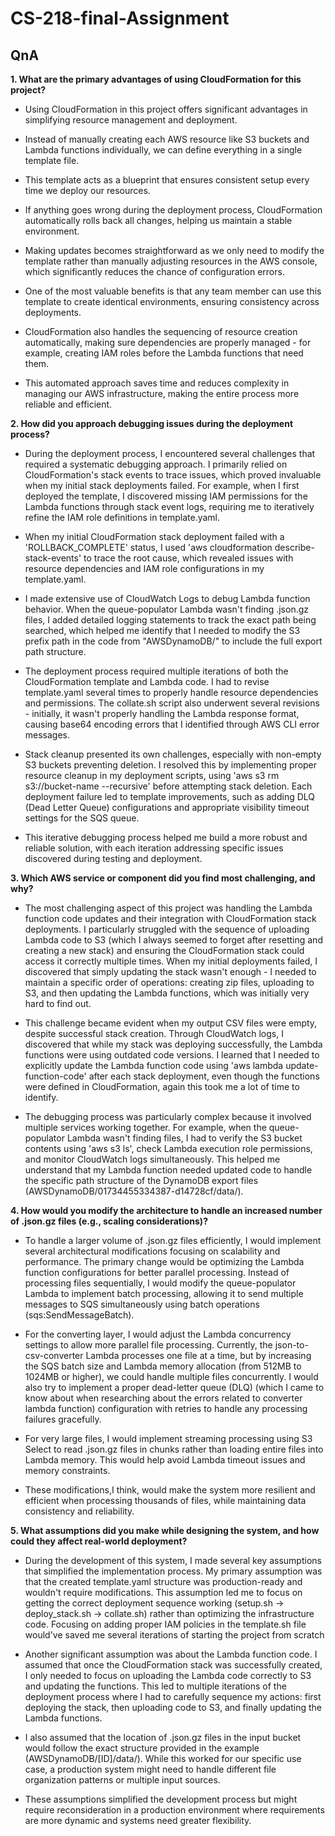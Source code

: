 # CS-218-final-Assignment

## QnA

**1. What are the primary advantages of using CloudFormation for this project?**

- Using CloudFormation in this project offers significant advantages in simplifying resource management and deployment.

- Instead of manually creating each AWS resource like S3 buckets and Lambda functions individually, we can define everything in a single template file.

- This template acts as a blueprint that ensures consistent setup every time we deploy our resources.

- If anything goes wrong during the deployment process, CloudFormation automatically rolls back all changes, helping us maintain a stable environment.

- Making updates becomes straightforward as we only need to modify the template rather than manually adjusting resources in the AWS console, which significantly reduces the chance of configuration errors.

- One of the most valuable benefits is that any team member can use this template to create identical environments, ensuring consistency across deployments.

- CloudFormation also handles the sequencing of resource creation automatically, making sure dependencies are properly managed - for example, creating IAM roles before the Lambda functions that need them.

- This automated approach saves time and reduces complexity in managing our AWS infrastructure, making the entire process more reliable and efficient.

**2. How did you approach debugging issues during the deployment process?**

- During the deployment process, I encountered several challenges that required a systematic debugging approach. I primarily relied on CloudFormation's stack events to trace issues, which proved invaluable when my initial stack deployments failed. For example, when I first deployed the template, I discovered missing IAM permissions for the Lambda functions through stack event logs, requiring me to iteratively refine the IAM role definitions in template.yaml.

- When my initial CloudFormation stack deployment failed with a 'ROLLBACK_COMPLETE' status, I used 'aws cloudformation describe-stack-events' to trace the root cause, which revealed issues with resource dependencies and IAM role configurations in my template.yaml.

- I made extensive use of CloudWatch Logs to debug Lambda function behavior. When the queue-populator Lambda wasn't finding .json.gz files, I added detailed logging statements to track the exact path being searched, which helped me identify that I needed to modify the S3 prefix path in the code from "AWSDynamoDB/" to include the full export path structure.

- The deployment process required multiple iterations of both the CloudFormation template and Lambda code. I had to revise template.yaml several times to properly handle resource dependencies and permissions. The collate.sh script also underwent several revisions - initially, it wasn't properly handling the Lambda response format, causing base64 encoding errors that I identified through AWS CLI error messages.

- Stack cleanup presented its own challenges, especially with non-empty S3 buckets preventing deletion. I resolved this by implementing proper resource cleanup in my deployment scripts, using 'aws s3 rm s3://bucket-name --recursive' before attempting stack deletion. Each deployment failure led to template improvements, such as adding DLQ (Dead Letter Queue) configurations and appropriate visibility timeout settings for the SQS queue.

- This iterative debugging process helped me build a more robust and reliable solution, with each iteration addressing specific issues discovered during testing and deployment.

**3. Which AWS service or component did you find most challenging, and why?**

- The most challenging aspect of this project was handling the Lambda function code updates and their integration with CloudFormation stack deployments. I particularly struggled with the sequence of uploading Lambda code to S3 (which I always seemed to forget after resetting and creating a new stack) and ensuring the CloudFormation stack could access it correctly multiple times. When my initial deployments failed, I discovered that simply updating the stack wasn't enough - I needed to maintain a specific order of operations: creating zip files, uploading to S3, and then updating the Lambda functions, which was initially very hard to find out.

- This challenge became evident when my output CSV files were empty, despite successful stack creation. Through CloudWatch logs, I discovered that while my stack was deploying successfully, the Lambda functions were using outdated code versions. I learned that I needed to explicitly update the Lambda function code using 'aws lambda update-function-code' after each stack deployment, even though the functions were defined in CloudFormation, again this took me a lot of time to identify.

- The debugging process was particularly complex because it involved multiple services working together. For example, when the queue-populator Lambda wasn't finding files, I had to verify the S3 bucket contents using 'aws s3 ls', check Lambda execution role permissions, and monitor CloudWatch logs simultaneously. This helped me understand that my Lambda function needed updated code to handle the specific path structure of the DynamoDB export files (AWSDynamoDB/01734455334387-d14728cf/data/).


**4. How would you modify the architecture to handle an increased number of .json.gz files (e.g., scaling considerations)?**

- To handle a larger volume of .json.gz files efficiently, I would implement several architectural modifications focusing on scalability and performance. The primary change would be optimizing the Lambda function configurations for better parallel processing. Instead of processing files sequentially, I would modify the queue-populator Lambda to implement batch processing, allowing it to send multiple messages to SQS simultaneously using batch operations (sqs:SendMessageBatch).

- For the converting layer, I would adjust the Lambda concurrency settings to allow more parallel file processing. Currently, the json-to-csv-converter Lambda processes one file at a time, but by increasing the SQS batch size and Lambda memory allocation (from 512MB to 1024MB or higher), we could handle multiple files concurrently. I would also try to implement a proper dead-letter queue (DLQ) (which I came to know about when researching about the errors related to converter lambda function) configuration with retries to handle any processing failures gracefully.

- For very large files, I would implement streaming processing using S3 Select to read .json.gz files in chunks rather than loading entire files into Lambda memory. This would help avoid Lambda timeout issues and memory constraints.

- These modifications,I think, would make the system more resilient and efficient when processing thousands of files, while maintaining data consistency and reliability.

**5. What assumptions did you make while designing the system, and how could they affect real-world deployment?**

- During the development of this system, I made several key assumptions that simplified the implementation process. My primary assumption was that the created template.yaml structure was production-ready and wouldn't require modifications. This assumption led me to focus on getting the correct deployment sequence working (setup.sh → deploy_stack.sh → collate.sh) rather than optimizing the infrastructure code. Focusing on adding proper IAM policies in the template.sh file would've saved me several iterations of starting the project from scratch

- Another significant assumption was about the Lambda function code. I assumed that once the CloudFormation stack was successfully created, I only needed to focus on uploading the Lambda code correctly to S3 and updating the functions. This led to multiple iterations of the deployment process where I had to carefully sequence my actions: first deploying the stack, then uploading code to S3, and finally updating the Lambda functions.

- I also assumed that the location of .json.gz files in the input bucket would follow the exact structure provided in the example (AWSDynamoDB/[ID]/data/). While this worked for our specific use case, a production system might need to handle different file organization patterns or multiple input sources.

- These assumptions simplified the development process but might require reconsideration in a production environment where requirements are more dynamic and systems need greater flexibility.
